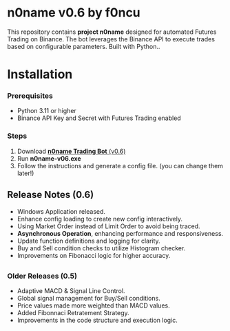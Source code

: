 
# n0name v0.6 by f0ncu
This repository contains **project n0name** designed for automated Futures Trading on Binance. The bot leverages the Binance API to execute trades based on configurable parameters. Built with Python..

# Installation
### Prerequisites
- Python 3.11 or higher
- Binance API Key and Secret with Futures Trading enabled

### Steps
1. Download [**n0name Trading Bot** (v0.6)](https://github.com/firatoncu/noname/releases/download/n0name-v06/n0name-v06.exe)
2. Run **n0name-v06.exe** 
3. Follow the instructions and generate a config file. (you can change them later!)  

## Release Notes (0.6)
- Windows Application released.
- Enhance config loading to create new config interactively.
- Using Market Order instead of Limit Order to avoid being traced.
- **Asynchronous Operation**, enhancing performance and responsiveness.
- Update function definitions and logging for clarity.
- Buy and Sell condition checks to utilize Histogram checker.
- Improvements on Fibonacci logic for higher accuracy.
##
### Older Releases (0.5)
- Adaptive MACD & Signal Line Control.
- Global signal management for Buy/Sell conditions.
- Price values made more weighted than MACD values.
- Added Fibonnaci Retratement Strategy.
- Improvements in the code structure and execution logic.
